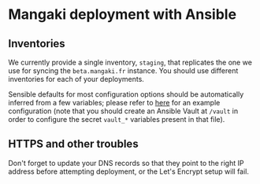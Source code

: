 # Mangaki deployment with Ansible

## Inventories

We currently provide a single inventory, `staging`, that replicates the one we
use for syncing the `beta.mangaki.fr` instance. You should use different inventories for each of your deployments.

Sensible defaults for most configuration options should be automatically
inferred from a few variables; please refer to
[here](inventories/staging/host_vars/beta.mangaki.fr/vars) for an example
configuration (note that you should create an Ansible Vault at `/vault` in
order to configure the secret `vault_*` variables present in that file).

## HTTPS and other troubles

Don't forget to update your DNS records so that they point to the right IP
address before attempting deployment, or the Let's Encrypt setup will fail.
